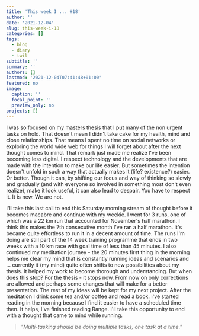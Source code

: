 ```yaml
---
title: 'This week I ... #18'
author: ''
date: '2021-12-04'
slug: this-week-i-18
categories: []
tags:
  - blog
  - diary
  - twil
subtitle: ''
summary: ''
authors: []
lastmod: '2021-12-04T07:41:48+01:00'
featured: no
image:
  caption: ''
  focal_point: ''
  preview_only: no
projects: []
---
```



I was so focused on my masters thesis that I put many of the non urgent tasks on hold. That doesn't mean I didn't take cake for my health, mind and close relationships. That means I spent no time on social networks or exploring the world wide web for things I will forget about after the next thought comes to mind. That remark just made me realize I've been becoming less digital. I respect technology and the developments that are made with the intention to make our life easier. But sometimes the intention doesn't unfold in such a way that actually makes it (life? existence?) easier. Or better. Though it can, by shifting our focus and way of thinking so slowly and gradually (and with everyone so involved in something most don't even realize), make it look useful, it can also lead to despair. You have to respect it. It is new. We are not.

I'll take this last call to end this Saturday morning stream of thought before it becomes macabre and continue with my weekie.
I went for 3 runs, one of which was a 22 km run that accounted for November's half marathon. I think this makes the 7th consecutive month I've ran a half marathon. It's became quite effortless to run it in a decent amount of time. The runs I'm doing are still part of the 14 week training programme that ends in two weeks with a 10 km race with goal time of less than 45 minutes. I also continued my meditation journey - the 20 minutes first thing in the morning helps me clear my mind that is constantly running ideas and scenarios and ... currently it (my mind) quite often shifts to new possibilities about my thesis. It helped my work to become thorough and understanding. But when does this stop? For the thesis - it stops now. From now on only corrections are allowed and perhaps some changes that will make for a better presentation. The rest of my ideas will be kept for my next project. After the meditation I drink some tea and/or coffee and read a book. I've started reading in the morning because I find it easier to have a scheduled time then. It helps, I've finished reading Range.
I'll take this opportunity to end with a thought that came to mind while running. 

> _"Multi-tasking should be doing multiple tasks, one task at a time."_